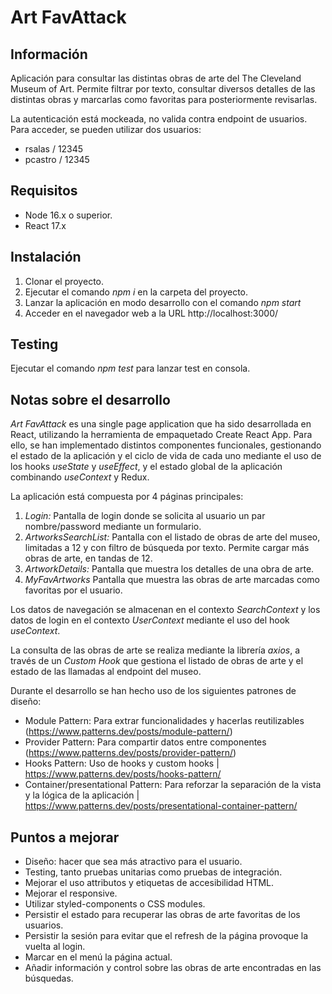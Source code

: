 # Art FavAttack

## Información

Aplicación para consultar las distintas obras de arte del The Cleveland Museum of Art. Permite filtrar por texto, consultar
diversos detalles de las distintas obras y marcarlas como favoritas para posteriormente revisarlas.

La autenticación está mockeada, no valida contra endpoint de usuarios. Para acceder, se pueden utilizar dos usuarios:
* rsalas / 12345
* pcastro / 12345

## Requisitos

* Node 16.x o superior.
* React 17.x

## Instalación

1. Clonar el proyecto.
2. Ejecutar el comando *npm i* en la carpeta del proyecto.
3. Lanzar la aplicación en modo desarrollo con el comando *npm start*
4. Acceder en el navegador web a la URL http://localhost:3000/

## Testing

Ejecutar el comando *npm test* para lanzar test en consola.

## Notas sobre el desarrollo

*Art FavAttack* es una single page application que ha sido desarrollada en React, utilizando la herramienta de empaquetado Create React App.
Para ello, se han implementado distintos componentes funcionales, gestionando el estado de la aplicación y el ciclo de vida de cada uno mediante el uso de los hooks *useState* y *useEffect*, y el estado global de la aplicación combinando *useContext* y Redux.

La aplicación está compuesta por 4 páginas principales:
1. *Login:* Pantalla de login donde se solicita al usuario un par nombre/password mediante un formulario.
2. *ArtworksSearchList:* Pantalla con el listado de obras de arte del museo, limitadas a 12 y con filtro de búsqueda por texto. Permite cargar más obras de arte, en tandas de 12.
3. *ArtworkDetails:* Pantalla que muestra los detalles de una obra de arte.
4. *MyFavArtworks* Pantalla que muestra las obras de arte marcadas como favoritas por el usuario.

Los datos de navegación se almacenan en el contexto *SearchContext* y los datos de login en el contexto *UserContext* mediante el uso del hook *useContext*.

La consulta de las obras de arte se realiza mediante la librería *axios*, a través de un *Custom Hook* que gestiona el listado de obras de arte y el estado de las llamadas al endpoint del museo.

Durante el desarrollo se han hecho uso de los siguientes patrones de diseño:
* Module Pattern: Para extrar funcionalidades y hacerlas reutilizables (https://www.patterns.dev/posts/module-pattern/)
* Provider Pattern: Para compartir datos entre componentes (https://www.patterns.dev/posts/provider-pattern/)
* Hooks Pattern: Uso de hooks y custom hooks | https://www.patterns.dev/posts/hooks-pattern/
* Container/presentational Pattern: Para reforzar la separación de la vista y la lógica de la aplicación | https://www.patterns.dev/posts/presentational-container-pattern/

## Puntos a mejorar

* Diseño: hacer que sea más atractivo para el usuario.
* Testing, tanto pruebas unitarias como pruebas de integración.
* Mejorar el uso attributos y etiquetas de accesibilidad HTML.
* Mejorar el responsive.
* Utilizar styled-components o CSS modules.
* Persistir el estado para recuperar las obras de arte favoritas de los usuarios.
* Persistir la sesión para evitar que el refresh de la página provoque la vuelta al login.
* Marcar en el menú la página actual.
* Añadir información y control sobre las obras de arte encontradas en las búsquedas.